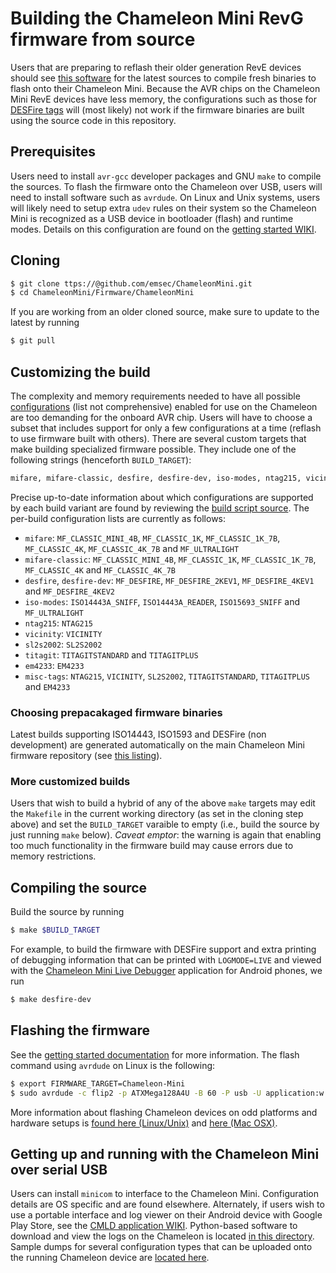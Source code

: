# Building the Chameleon Mini RevG firmware from source

Users that are preparing to reflash their older generation RevE devices should 
see [this software](https://github.com/iceman1001/ChameleonMini-rebooted) 
for the latest sources to compile fresh binaries to flash onto their Chameleon Mini. 
Because the AVR chips on the Chameleon Mini RevE devices have less memory, the configurations 
such as those for 
[DESFire tags](https://github.com/emsec/ChameleonMini/blob/master/Doc/DESFireSupportReadme.md) 
will (most likely) not work if the firmware binaries are built 
using the source code in this repository. 

## Prerequisites

Users need to install ``avr-gcc`` developer packages and GNU ``make`` to compile the sources.
To flash the firmware onto the Chameleon over USB, users will need to install software such as 
``avrdude``. On Linux and Unix systems, users will likely need to setup extra ``udev`` rules on their 
system so the Chameleon Mini is recognized as a USB device in bootloader (flash) and runtime modes. 
Details on this configuration are found on the 
[getting started WIKI](https://rawgit.com/emsec/ChameleonMini/master/Doc/Doxygen/html/_page__getting_started.html).

## Cloning

```bash
$ git clone ttps://@github.com/emsec/ChameleonMini.git
$ cd ChameleonMini/Firmware/ChameleonMini
```
If you are working from an older cloned source, make sure to update to the latest by running 
```bash
$ git pull
```

## Customizing the build

The complexity and memory requirements needed to have all possible 
[configurations](https://rawgit.com/emsec/ChameleonMini/master/Doc/Doxygen/html/_page__configurations.html) 
(list not comprehensive) 
enabled for use on the Chameleon are too demanding for the onboard AVR chip. 
Users will have to choose a subset that includes support for only a few configurations at 
a time (reflash to use firmware built with others). 
There are several custom targets that make building specialized firmware possible. 
They include one of the following strings (henceforth ``BUILD_TARGET``):
```bash
mifare, mifare-classic, desfire, desfire-dev, iso-modes, ntag215, vicinity, sls2s2002, titagit, em4233, misc-tags
```
Precise up-to-date information about which configurations are supported by each build variant are found by reviewing the 
[build script source](https://github.com/emsec/ChameleonMini/blob/master/Firmware/Chameleon-Mini/BuildScripts/custom_build_targets.mk). 
The per-build configuration lists are currently as follows:

* ``mifare``: ``MF_CLASSIC_MINI_4B``, ``MF_CLASSIC_1K``, ``MF_CLASSIC_1K_7B``, ``MF_CLASSIC_4K``, ``MF_CLASSIC_4K_7B`` and ``MF_ULTRALIGHT``
* ``mifare-classic``: ``MF_CLASSIC_MINI_4B``, ``MF_CLASSIC_1K``, ``MF_CLASSIC_1K_7B``, ``MF_CLASSIC_4K`` and ``MF_CLASSIC_4K_7B``
* ``desfire``, ``desfire-dev``: ``MF_DESFIRE``, ``MF_DESFIRE_2KEV1``, ``MF_DESFIRE_4KEV1`` and ``MF_DESFIRE_4KEV2``
* ``iso-modes``: ``ISO14443A_SNIFF``, ``ISO14443A_READER``, ``ISO15693_SNIFF`` and ``MF_ULTRALIGHT``
* ``ntag215``: ``NTAG215``
* ``vicinity``: ``VICINITY``
* ``sl2s2002``: ``SL2S2002``
* ``titagit``: ``TITAGITSTANDARD`` and ``TITAGITPLUS``
* ``em4233``: ``EM4233``
* ``misc-tags``: ``NTAG215``, ``VICINITY``, ``SL2S2002``, ``TITAGITSTANDARD``, ``TITAGITPLUS`` and ``EM4233``

### Choosing prepacakaged firmware binaries

Latest builds supporting ISO14443, ISO1593 and DESFire (non development) are generated automatically on the 
main Chameleon Mini firmware repository 
(see [this listing](https://github.com/emsec/ChameleonMini/actions)). 

### More customized builds

Users that wish to build a hybrid of any of the above ``make`` targets may edit the 
``Makefile`` in the current working directory (as set in the cloning step above) and set the 
``BUILD_TARGET`` varaible to empty (i.e., build the source by just running ``make`` below). 
*Caveat emptor*: the warning is again that enabling too much functionality in the firmware build may cause 
errors due to memory restrictions. 

## Compiling the source

Build the source by running
```bash
$ make $BUILD_TARGET
```
For example, to build the firmware with DESFire support and extra printing of debugging information that 
can be printed with ``LOGMODE=LIVE`` and viewed with the 
[Chameleon Mini Live Debugger](https://github.com/maxieds/ChameleonMiniLiveDebugger) 
application for Android phones, we run
```bash
$ make desfire-dev
```

## Flashing the firmware 

See the [getting started documentation](https://rawgit.com/emsec/ChameleonMini/master/Doc/Doxygen/html/_page__getting_started.html) 
for more information. The flash command using ``avrdude`` on Linux is the following:
```bash
$ export FIRMWARE_TARGET=Chameleon-Mini
$ sudo avrdude -c flip2 -p ATXMega128A4U -B 60 -P usb -U application:w:$FIRMWARE_TARGET.hex:i -U eeprom:w:$FIRMWARE_TARGET.eep:i
```
More information about flashing Chameleon devices on odd platforms and hardware setups is 
[found here (Linux/Unix)](https://github.com/iceman1001/ChameleonMini-rebooted/wiki/Flashing-Linux-(Unix)) and [here (Mac OSX)](https://github.com/iceman1001/ChameleonMini-rebooted/wiki/Flashing-OSX).

## Getting up and running with the Chameleon Mini over serial USB

Users can install ``minicom`` to interface to the Chameleon Mini. 
Configuration details are OS specific and are found elsewhere. 
Alternately, if users wish to use a portable interface and log viewer on their 
Android device with Google Play Store, see the 
[CMLD application WIKI](https://github.com/maxieds/ChameleonMiniLiveDebugger/wiki/GettingStarted).
Python-based software to download and view the logs on the Chameleon is located 
[in this directory](https://github.com/emsec/ChameleonMini/tree/master/Software/ChamTool). 
Sample dumps for several configuration types that can be uploaded onto the running 
Chameleon device are [located here](https://github.com/emsec/ChameleonMini/tree/master/Dumps).
